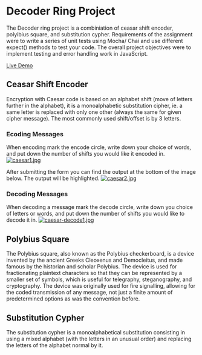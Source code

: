 # Decoder Ring Project
The Decoder ring project is a combiniation of ceasar shift encoder, polyibius square, and substitution cypher. Requirements of the assignment were to write a series of unit tests using Mocha/ Chai and use different expect() methods to test your code. The overall project objectives were to implement testing and error handling work in JavaScript. 

[Live Demo](https://decoder-ring.vercel.app/index.html)

## Ceasar Shift Encoder
Encryption with Caesar code is based on an alphabet shift (move of letters further in the alphabet), it is a monoalphabetic substitution cipher, ie. a same letter is replaced with only one other (always the same for given cipher message). The most commonly used shift/offset is by 3 letters.

### Ecoding Messages
When encoding mark the encode circle, write down your choice of words, and put down the number of shifts you would like it encoded in.
[![caesar1.jpg](https://i.postimg.cc/kgp6Vvx3/caesar1.jpg)](https://postimg.cc/sM5DqS6w)

After submitting the form you can find the output at the bottom of the image below. The output will be highlighted.
[![caesar2.jpg](https://i.postimg.cc/pXQ3X0Mr/caesar2.jpg)](https://postimg.cc/2V60076N)

### Decoding Messages
When decoding a message mark the decode circle, write down you choice of letters or words, and put down the number of shifts you would like to decode it in.
[![caesar-decode1.jpg](https://i.postimg.cc/jq6rLqzR/caesar-decode1.jpg)](https://postimg.cc/MXGLLSPL)

## Polybius Square
The Polybius square, also known as the Polybius checkerboard, is a device invented by the ancient Greeks Cleoxenus and Democleitus, and made famous by the historian and scholar Polybius. The device is used for fractionating plaintext characters so that they can be represented by a smaller set of symbols, which is useful for telegraphy, steganography, and cryptography. The device was originally used for fire signalling, allowing for the coded transmission of any message, not just a finite amount of predetermined options as was the convention before.

## Substitution Cypher
The substitution cypher is a monoalphabetical substitution consisting in using a mixed alphabet (with the letters in an unusual order) and replacing the letters of the alphabet normal by it.
